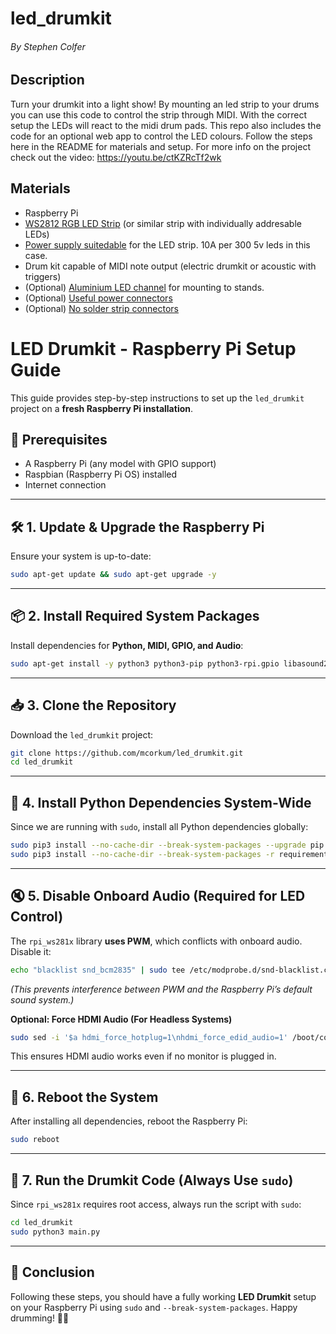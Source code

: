 # led_drumkit

###### By Stephen Colfer

## Description

Turn your drumkit into a light show! By mounting an led strip to your drums you can use this code to control the strip through MIDI. With the correct setup the LEDs will react to the midi drum pads. This repo also includes the code for an optional web app to control the LED colours. Follow the steps here in the README for materials and setup. For more info on the project check out the video: https://youtu.be/ctKZRcTf2wk

## Materials

- Raspberry Pi
- [WS2812 RGB LED Strip](https://www.amazon.co.uk/CHINLY-WS2812B-Individually-Addressable-Waterproof/dp/B01LSF4Q0A?pd_rd_w=Y8qio&pf_rd_p=907ba819-1a37-4335-8b84-d82a78945ade&pf_rd_r=XJJKR5NCNPWB7S3EAEC3&pd_rd_r=6c6d6a0f-9829-4747-8fee-2d0778cb1b8d&pd_rd_wg=QvtLt&pd_rd_i=B01LSF4Q0A&psc=1&ref_=pd_bap_d_rp_2_t) (or similar strip with individually addresable LEDs)
- [Power supply suitedable](https://www.amazon.co.uk/gp/product/B07C4SNYCH/ref=ppx_yo_dt_b_search_asin_title?ie=UTF8&psc=1) for the LED strip. 10A per 300 5v leds in this case.
- Drum kit capable of MIDI note output (electric drumkit or acoustic with triggers)
- (Optional) [Aluminium LED channel](https://www.amazon.co.uk/Chesbung-Aluminum-Channels-Diffusers-Mounting/dp/B07RJVV9MY?pd_rd_w=TNSWg&pf_rd_p=508c5101-ccd9-46e7-b139-f5fa5b359865&pf_rd_r=BYKFHRAD8NJNQ7T5TBR3&pd_rd_r=4dde0c46-0170-4a38-af65-c321c9e4feb1&pd_rd_wg=nqF4R&psc=1&ref_=pd_bap_d_csi_vtp_0_t) for mounting to stands.
- (Optional) [Useful power connectors](https://www.amazon.co.uk/gp/product/B01JZ3O36O/ref=ppx_yo_dt_b_search_asin_title?ie=UTF8&psc=1)
- (Optional) [No solder strip connectors](https://www.amazon.co.uk/gp/product/B08FHXW4G5/ref=ppx_yo_dt_b_asin_title_o09_s00?ie=UTF8&psc=1)

# LED Drumkit - Raspberry Pi Setup Guide

This guide provides step-by-step instructions to set up the `led_drumkit` project on a **fresh Raspberry Pi installation**.

## 📌 Prerequisites

- A Raspberry Pi (any model with GPIO support)
- Raspbian (Raspberry Pi OS) installed
- Internet connection

---

## 🛠️ 1. Update & Upgrade the Raspberry Pi

Ensure your system is up-to-date:

```bash
sudo apt-get update && sudo apt-get upgrade -y
```

---

## 📦 2. Install Required System Packages

Install dependencies for **Python, MIDI, GPIO, and Audio**:

```bash
sudo apt-get install -y python3 python3-pip python3-rpi.gpio libasound2-dev libjack-dev portaudio19-dev
```

---

## 📥 3. Clone the Repository

Download the `led_drumkit` project:

```bash
git clone https://github.com/mcorkum/led_drumkit.git
cd led_drumkit
```

---

## 🚀 4. Install Python Dependencies System-Wide

Since we are running with `sudo`, install all Python dependencies globally:

```bash
sudo pip3 install --no-cache-dir --break-system-packages --upgrade pip setuptools wheel
sudo pip3 install --no-cache-dir --break-system-packages -r requirements.txt
```

---

## 🔇 5. Disable Onboard Audio (Required for LED Control)

The `rpi_ws281x` library **uses PWM**, which conflicts with onboard audio. Disable it:

```bash
echo "blacklist snd_bcm2835" | sudo tee /etc/modprobe.d/snd-blacklist.conf
```

_(This prevents interference between PWM and the Raspberry Pi’s default sound system.)_

**Optional: Force HDMI Audio (For Headless Systems)**

```bash
sudo sed -i '$a hdmi_force_hotplug=1\nhdmi_force_edid_audio=1' /boot/config.txt
```

This ensures HDMI audio works even if no monitor is plugged in.

---

## 🔄 6. Reboot the System

After installing all dependencies, reboot the Raspberry Pi:

```bash
sudo reboot
```

---

## 🥁 7. Run the Drumkit Code (Always Use `sudo`)

Since `rpi_ws281x` requires root access, always run the script with `sudo`:

```bash
cd led_drumkit
sudo python3 main.py
```

---

## 🎉 Conclusion

Following these steps, you should have a fully working **LED Drumkit** setup on your Raspberry Pi using `sudo` and `--break-system-packages`. Happy drumming! 🥁✨
